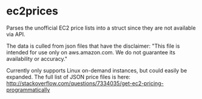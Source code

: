 # ec2prices
Parses the unofficial EC2 price lists into a struct since they are not available via API.

The data is culled from json files that have the disclaimer:
"This file is intended for use only on aws.amazon.com. We do not guarantee its availability or accuracy."

Currently only supports Linux on-demand instances, but could easily be expanded. The full list of JSON price files is here: http://stackoverflow.com/questions/7334035/get-ec2-pricing-programmatically
